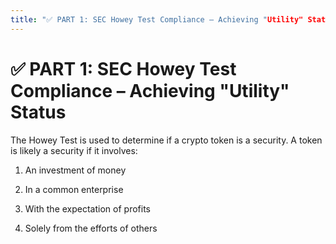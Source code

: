 ```yaml
---
title: "✅ PART 1: SEC Howey Test Compliance – Achieving "Utility" Status"
---
```


✅ PART 1: SEC Howey Test Compliance – Achieving "Utility" Status
================================================================

The Howey Test is used to determine if a crypto token is a security. A token is likely a security if it involves:

1.  An investment of money
    
2.  In a common enterprise
    
3.  With the expectation of profits
    
4.  Solely from the efforts of others
